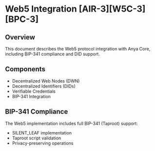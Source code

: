 # Web5 Integration [AIR-3][W5C-3][BPC-3]

## Overview
This document describes the Web5 protocol integration with Anya Core, including BIP-341 compliance and DID support.

## Components
- Decentralized Web Nodes (DWN)
- Decentralized Identifiers (DIDs)
- Verifiable Credentials
- BIP-341 Integration

## BIP-341 Compliance
The Web5 implementation includes full BIP-341 (Taproot) support:
- SILENT_LEAF implementation
- Taproot script validation
- Privacy-preserving operations
